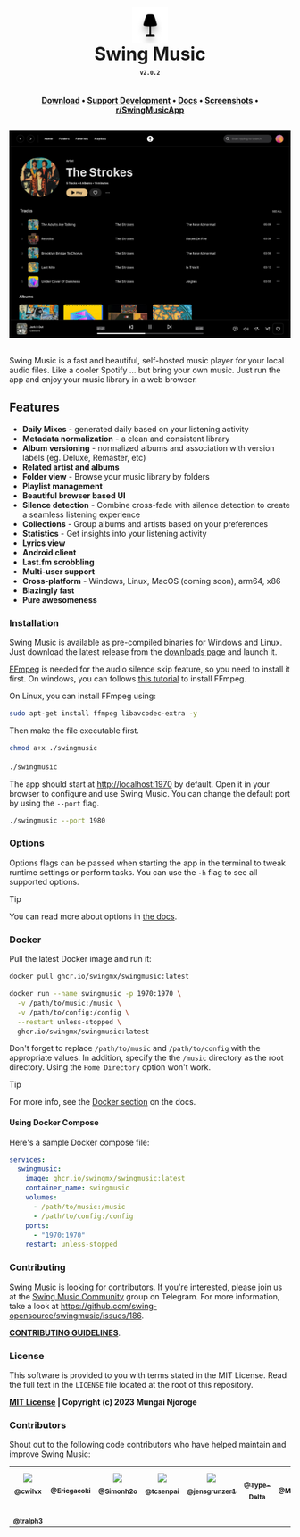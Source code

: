 <div align="center" style="display: flex; justify-content: center; align-items: center;">
  <img class="lo" src='.github/images/logo-fill.light.svg' style="height: 4rem">
</div>
<div align="center" style="font-size: 2rem"><b>Swing Music</b></div>

<div align="center"><b><sub><code>v2.0.2</code></sub></b></div>
 
**<div align="center" style="padding-top: 1.25rem">[Download](https://swingmusic.vercel.app/downloads) • <a href="https://swingmusic.vercel.app/support-us.html" target="_blank">Support Development</a> • [Docs](https://swingmusic.vercel.app/guide/introduction.html) • [Screenshots](https://swingmusic.vercel.app) • [r/SwingMusicApp](https://www.reddit.com/r/SwingMusicApp)</div>**

##

[![Image showing the Swing Music artist page](.github/images/artist.webp)](https://raw.githubusercontent.com/swing-opensource/swingmusic/master/.github/images/artist.webp)

##

Swing Music is a fast and beautiful, self-hosted music player for your local audio files. Like a cooler Spotify ... but bring your own music. Just run the app and enjoy your music library in a web browser.

## Features

- **Daily Mixes** - generated daily based on your listening activity
- **Metadata normalization** - a clean and consistent library
- **Album versioning** - normalized albums and association with version labels (eg. Deluxe, Remaster, etc)
- **Related artist and albums**
- **Folder view** - Browse your music library by folders
- **Playlist management**
- **Beautiful browser based UI**
- **Silence detection** - Combine cross-fade with silence detection to create a seamless listening experience
- **Collections** - Group albums and artists based on your preferences
- **Statistics** - Get insights into your listening activity
- **Lyrics view**
- **Android client**
- **Last.fm scrobbling**
- **Multi-user support**
- **Cross-platform** - Windows, Linux, MacOS (coming soon), arm64, x86
- **Blazingly fast**
- **Pure awesomeness**

### Installation

Swing Music is available as pre-compiled binaries for Windows and Linux. Just download the latest release from the [downloads page](https://swingmusic.vercel.app/downloads) and launch it.

[FFmpeg](https://ffmpeg.org/) is needed for the audio silence skip feature, so you need to install it first. On windows, you can follows [this tutorial](https://phoenixnap.com/kb/ffmpeg-windows) to install FFmpeg.

On Linux, you can install FFmpeg using:

```sh
sudo apt-get install ffmpeg libavcodec-extra -y
```

Then make the file executable first.

```bash
chmod a+x ./swingmusic

./swingmusic
```

The app should start at <http://localhost:1970> by default. Open it in your browser to configure and use Swing Music. You can change the default port by using the `--port` flag.

```sh
./swingmusic --port 1980
```

### Options

Options flags can be passed when starting the app in the terminal to tweak runtime settings or perform tasks. You can use the `-h` flag to see all supported options.

> [!TIP]
> You can read more about options in [the docs](https://swingmusic.vercel.app/guide/getting-started.html#options).

### Docker

Pull the latest Docker image and run it:

```sh
docker pull ghcr.io/swingmx/swingmusic:latest
```

```sh
docker run --name swingmusic -p 1970:1970 \
  -v /path/to/music:/music \
  -v /path/to/config:/config \
  --restart unless-stopped \
  ghcr.io/swingmx/swingmusic:latest
```

Don't forget to replace `/path/to/music` and `/path/to/config` with the appropriate values. In addition, specify the the `/music` directory as the root directory. Using the `Home Directory` option won't work.

> [!TIP]
> For more info, see the [Docker section](https://swingmusic.vercel.app/guide/getting-started.html#docker) on the docs.

#### Using Docker Compose

Here's a sample Docker compose file:

```yaml
services:
  swingmusic:
    image: ghcr.io/swingmx/swingmusic:latest
    container_name: swingmusic
    volumes:
      - /path/to/music:/music
      - /path/to/config:/config
    ports:
      - "1970:1970"
    restart: unless-stopped
```

### Contributing

Swing Music is looking for contributors. If you're interested, please join us at the [Swing Music Community](https://t.me/+9n61PFcgKhozZDE0) group on Telegram. For more information, take a look at https://github.com/swing-opensource/swingmusic/issues/186.

[**CONTRIBUTING GUIDELINES**](.github/contributing.md).

### License

This software is provided to you with terms stated in the MIT License. Read the full text in the `LICENSE` file located at the root of this repository.

**[MIT License](https://opensource.org/licenses/MIT) | Copyright (c) 2023 Mungai Njoroge**

### Contributors

Shout out to the following code contributors who have helped maintain and improve Swing Music:

<div align="left">
  <table>
    <tr>
      <td align="center">
        <a href="https://github.com/cwilvx">
          <img src="https://github.com/cwilvx.png" width="80px;"/>
          <br />
          <sub><b>@cwilvx</b></sub>
        </a>
      </td>
      <td align="center">
        <a href="https://github.com/Ericgacoki">
          <img src="https://github.com/Ericgacoki.png" width="80px;" alt=""/>
          <br />
          <sub><b>@Ericgacoki</b></sub>
        </a>
      </td>
      <td align="center">
        <a href="https://github.com/Simonh2o">
          <img src="https://github.com/Simonh2o.png" width="80px;"/>
          <br />
          <sub><b>@Simonh2o</b></sub>
        </a>
      </td>
      <td align="center">
        <a href="https://github.com/tcsenpai">
          <img src="https://github.com/tcsenpai.png" width="80px;"/>
          <br />
          <sub><b>@tcsenpai</b></sub>
        </a>
      </td>
      <td align="center">
        <a href="https://github.com/jensgrunzer1">
          <img src="https://github.com/jensgrunzer1.png" width="80px;"/>
          <br />
          <sub><b>@jensgrunzer1</b></sub>
        </a>
      </td>
      <td align="center">
        <a href="https://github.com/Type-Delta">
          <img src="https://github.com/Type-Delta.png" width="80px;" alt=""/>
          <br />
          <sub><b>@Type-Delta</b></sub>
        </a>
      </td>
     <td align="center">
        <a href="https://github.com/MarcOrfilaCarreras">
          <img src="https://github.com/MarcOrfilaCarreras.png" width="80px;" alt=""/>
          <br />
          <sub><b>@MarcOrfilaCarreras</b></sub>
        </a>
      </td>
    </tr>
    <tr>
    <td align="center">
      <a href="https://github.com/tralph3">
        <img src="https://github.com/tralph3.png" width="80px;" alt=""/>
        <br />
          <sub><b>@tralph3</b></sub>
        </a>
      </td>
    </tr>
  </table>
</div>
